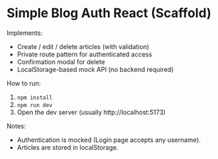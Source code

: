 # Simple Blog Auth React (Scaffold)
Implements:
- Create / edit / delete articles (with validation)
- Private route pattern for authenticated access
- Confirmation modal for delete
- LocalStorage-based mock API (no backend required)

How to run:
1. `npm install`
2. `npm run dev`
3. Open the dev server (usually http://localhost:5173)

Notes:
- Authentication is mocked (Login page accepts any username).
- Articles are stored in localStorage.
